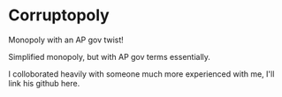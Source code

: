 # Corruptopoly
Monopoly with an AP gov twist!

Simplified monopoly, but with AP gov terms essentially.

I colloborated heavily with someone much more experienced with me, I'll link his github here. 


